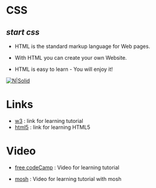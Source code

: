 # CSS

## _start css_

- HTML is the standard markup language for Web pages.

- With HTML you can create your own Website.

- HTML is easy to learn - You will enjoy it!

[![N|Solid](https://upload.wikimedia.org/wikipedia/commons/thumb/6/61/HTML5_logo_and_wordmark.svg/170px-HTML5_logo_and_wordmark.svg.png)](https://nodesource.com/products/nsolid)

# Links

- [w3] : link for learning tutorial
- [html5] : link for learning HTML5

# Video

- [free codeCamp] : Video for learning tutorial
- [mosh] : Video for learning tutorial with mosh

  [w3]: https://www.w3schools.com/html/
  [html5]: https://www.tutorialspoint.com/html5/index.htm
  [free codecamp]: https://www.youtube.com/watch?v=pQN-pnXPaVg
  [mosh]: https://www.youtube.com/watch?v=qz0aGYrrlhU
